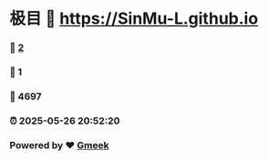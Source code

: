# 极目 :link: https://SinMu-L.github.io 
### :page_facing_up: [2](https://SinMu-L.github.io/tag.html) 
### :speech_balloon: 1 
### :hibiscus: 4697 
### :alarm_clock: 2025-05-26 20:52:20 
### Powered by :heart: [Gmeek](https://github.com/Meekdai/Gmeek)
